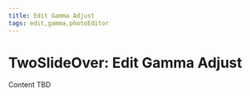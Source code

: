 ```yaml
---
title: Edit Gamma Adjust
tags: edit,gamma,photoEditor
---
```


# TwoSlideOver: Edit Gamma Adjust

Content TBD
